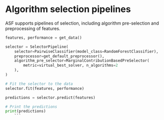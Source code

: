 # Algorithm selection pipelines

ASF supports pipelines of selection, including algorithm pre-selection and preprocessing of features.

```python
features, performance = get_data()

selector = SelectorPipeline(
    selector=PairwiseClassifier(model_class=RandomForestClassifier),
    preprocessor=get_default_preprocessor(),
    algorithm_pre_selector=MarginalContributionBasedPreSelector(
        metric=virtual_best_solver, n_algorithms=2
    ),
)

# Fit the selector to the data
selector.fit(features, performance)

predictions = selector.predict(features)

# Print the predictions
print(predictions)
    ```